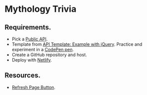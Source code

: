 # Mythology Trivia

## Requirements.
* Pick a [Public API](https://github.com/public-apis/public-apis).
* Template from [API Template: Example with jQuery](https://codepen.io/manikoth/pen/mddxRwB). Practice and experiment in a [CodePen pen](https://codepen.io/karinnalopez/pen/YzzjoRX).
* Create a GitHub repository and host.
* Deploy with [Netlify](https://mythologytrivia.netlify.com/).

## Resources.
* [Refresh Page Button](https://stackoverflow.com/questions/29884654/button-that-refreshes-the-page-on-click).
